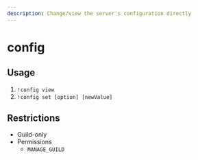 ```yaml
---
description: Change/view the server's configuration directly
---
```


# config

## Usage

1. `!config view`
2. `!config set [option] [newValue]`

## Restrictions

* Guild-only
* Permissions
  * `MANAGE_GUILD`

